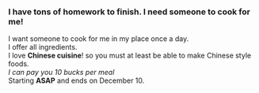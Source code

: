### I have tons of homework to finish. I need someone to cook for me!
I want someone to cook for me in my place once a day. <br/>
I offer all ingredients. <br/>
I love **Chinese cuisine**! so you must at least be able to make Chinese style foods.<br/>
*I can pay you *10 bucks* per meal* <br/>
Starting **ASAP** and ends on December 10. <br/>